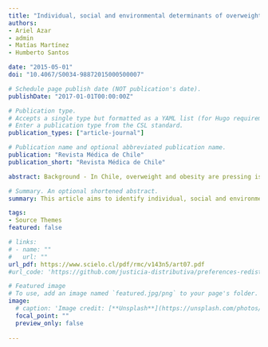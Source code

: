 ```yaml
---
title: "Individual, social and environmental determinants of overweight and obesity among Chilean adolescents"
authors:
- Ariel Azar
- admin
- Matías Martínez
- Humberto Santos

date: "2015-05-01"
doi: "10.4067/S0034-98872015000500007"

# Schedule page publish date (NOT publication's date).
publishDate: "2017-01-01T00:00:00Z"

# Publication type.
# Accepts a single type but formatted as a YAML list (for Hugo requirements).
# Enter a publication type from the CSL standard.
publication_types: ["article-journal"]

# Publication name and optional abbreviated publication name.
publication: "Revista Médica de Chile"
publication_short: "Revista Médica de Chile"

abstract: Background - In Chile, overweight and obesity are pressing issues in public health. Aim - To identify individual, social and environmental factors that affect the likelihood of adolescents to become overweight or obese. Material and Methods - We used physical condition data of a sample of 900 urban eighth grade students from Santiago, obtained in the 2011 National Study of Physical Education. This information was complemented with georeferenced data from the place of residence of students and the environment in which they live. We used three logistic regression models to estimate the relationship between individual, social and environmental factors and the likelihood of being overweight or obese. Results - Men and students of high socioeconomic status (SES) have a lower probability of being overweight (-6 percentage points (pp.) and -12 pp. respectively). Furthermore, the determinants that affect overweight depend on SES. Namely, only men of middle and low SES have a lower probability of being overweight (-7 pp.). Participation in school sporting activities reduces the likelihood of being overweight only for students of middle and low SES (-5,5 pp.). For adolescents of high SES, the distance between their school and the nearest fast food restaurant decreases the likelihood of being overweight (-4.7 pp. per km.). Conclusions - The determinants of overweight differ by SES. Public policy design should consider socioeconomic inequalities that characterize the Chilean reality.

# Summary. An optional shortened abstract.
summary: This article aims to identify individual, social and environmental factors that affect the likelihood of adolescents to become overweight or obese. We used physical condition data of a sample of 900 urban eighth grade students from Santiago, obtained in the 2011 National Study of Physical Education. This information was complemented with georeferenced data from the place of residence of students and the environment in which they live.

tags:
- Source Themes
featured: false

# links:
# - name: ""
#   url: ""
url_pdf: https://www.scielo.cl/pdf/rmc/v143n5/art07.pdf
#url_code: 'https://github.com/justicia-distributiva/preferences-redistribution-LA'

# Featured image
# To use, add an image named `featured.jpg/png` to your page's folder. 
image:
  # caption: 'Image credit: [**Unsplash**](https://unsplash.com/photos/jdD8gXaTZsc)'
  focal_point: ""
  preview_only: false
  
---
```

